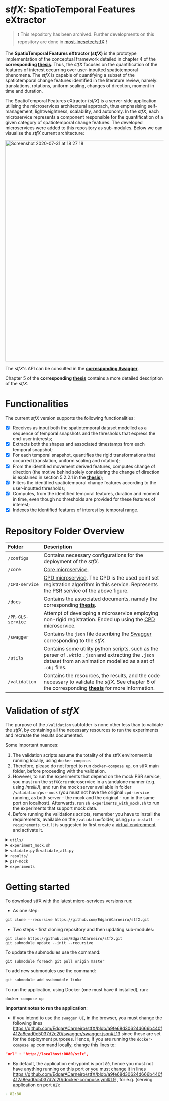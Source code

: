 # ___stfX_: SpatioTemporal Features eXtractor__

> :exclamation: This repository has been archived. Further developments on this repository are done in [most-inesctec/stfX](https://github.com/most-inesctec/stfX) :exclamation:

The __SpatioTemporal Features eXtractor (_stfX_)__ is the prototype implementation of the conceptual framework detailed in chapter 4 of the __corresponding [thesis](docs/thesis.pdf)__.
Thus, the _stfX_ focuses on the quantification of the features of interest occurring over user-inputted spatiotemporal phenomena. The _stfX_ is capable of quantifying a subset of the spatiotemporal change features identified in the literature review, namely: translations, rotations, uniform scaling, changes of direction, moment in time and duration.


The SpatioTemporal Features eXtractor (_stfX_) is a server-side application utilising the microservices architectural approach, thus emphasising self-management, lightweightness, scalability, and autonomy.
In the _stfX_, each microservice represents a component responsible for the quantification of a given category of spatiotemporal change features.
The developed microservices were added to this repository as sub-modules.
Below we can visualise the _stfX_ current architecture:

<img width="702" alt="Screenshot 2020-07-31 at 18 27 18" src="https://user-images.githubusercontent.com/22712373/89060906-b9bedf00-d35b-11ea-92f2-f7dfa2b61a90.png">

The _stfX_'s API can be consulted in the __[corresponding Swagger](https://app.swaggerhub.com/apis-docs/EdgarACarneiro/thesis/2.1.1)__.

Chapter 5 of the __corresponding [thesis](docs/thesis.pdf)__ contains a more detailed description of the _stfX_.

# Functionalities

The current _stfX_ version supports the following functionalities:
- [x] Receives as input both the spatiotemporal dataset modelled as a sequence of temporal snapshots and the thresholds that express the end-user interests;
- [x] Extracts both the shapes and associated timestamps from each temporal snapshot;
- [x] For each temporal snapshot, quantifies the rigid transformations that occurred (translation, uniform scaling and rotation);
- [x] From the identified movement derived features, computes change of direction (the motive behind solely considering the change of direction is explained in section 5.2.2.1 in the __[thesis](docs/thesis.pdf)__);
- [x] Filters the identified spatiotemporal change features according to the user-inputted thresholds;
- [x] Computes, from the identified temporal features, duration and moment in time, even though no thresholds are provided for these features of interest;
- [x] Indexes the identified features of interest by temporal range.

# Repository Folder Overview

| __Folder__ | __Description__ |
|:-|:-|
| `/configs` | Contains necessary configurations for the deployment of the _stfX_. |
| `/core` | [Core microservice](https://github.com/EdgarACarneiro/stfXCore). |
| `/CPD-service` | [CPD microservice](https://github.com/EdgarACarneiro/CPD-service). The CPD is the used point set registration algorithm in this service. Represents the PSR service of the above figure. |
| `/docs` | Contains the associated documents, namely the corresponding __[thesis](docs/thesis.pdf)__. |
| `/PR-GLS-service` | Attempt of developing a microservice employing non-rigid registration. Ended up using the [CPD microservice](https://github.com/EdgarACarneiro/CPD-service). |
| `/swagger` | Contains the `json` file describing the [Swagger](https://app.swaggerhub.com/apis-docs/EdgarACarneiro/thesis/2.1.1) corresponding to the _stfX_. |
| `/utils` | Contains some utility python scripts, such as the parser of `.wkt`to `.json` and extracting the `.json` dataset from an animation modelled as a set of `.obj` files. |
| `/validation` | Contains the resources, the results, and the code necessary to validate the _stfX_. See chapter 6 of the corresponding __[thesis](docs/thesis.pdf)__ for more information. |


# Validation of _stfX_

The purpose of the `/validation` subfolder is none other less than to validate the _stfX_, by containing all the necessary resources to run the experiments and recreate the results documented.

Some important nuances:
1. The validation scripts assume the totality of the stfX environment is running locally, using `docker-compose`.
2. Therefore, please do not forget to run `docker-compose up`, on stfX main folder, before proceeding with the validation.
3. However, to run the experiments that depend on the mock PSR service, you must run the `stfXCore` microservice in a standalone manner (e.g. using _IntelliJ_), and run the mock server available in folder `/validation/psr-mock` (you must not have the original `cpd-service` running, as both server - the mock and the original - run in the same port on localhost). Afterwards, run `sh experiments_with_mock.sh` to run the experiments that support mock data.
4. Before running the validations scripts, remember you have to install the requirements, available on the `/validation`folder, using `pip install -r requirements.txt`. It is suggested to first create a [virtual environment](https://docs.python.org/3/library/venv.html) and activate it.

<details>
<summary><code>utils/</code></summary>
  <br>
  Contains Metrics M1 and M2:
  <ul>
    <li><strong>M1</strong>
      <ul>
        <li>metric that consists of comparing the ground truth final representation with the representation obtained by applying the transformations outputted by the <em>stfX</em>. The goal is to identify if the transformations recognised by the <em>stfX</em> result in equivalent representations to the ground truth.
        </li>
      </ul>
    </li>
    <li><strong>M2</strong>
      <ul>
        <li>metric that consists of analysing the similarity between the set of transformations outputted by the tool and the ground truth transformations. The goal is to identify how similar are both sets of transformations and, therefore, how effective is the devised solution.</li>
      </ul>
    </li>
  </ul> 
</details>

<details>
<summary><code>experiment_mock.sh</code></summary>
  <br>
  This script is in charge of running the mock microservice that runs the algorithm point set registration.
</details>



<details>
  <summary><code>validate.py</code> & <code>validate_all.py</code></summary>
<br>
  <ul>
    <li>
      <code>validate.py</code> Script to validate a test-scenario the stfX tool. Usage:
      <code>

      usage: validate.py [-h] -d DIR [-e ENDPOINT]

      Script to validate a test-scenario the stfX tool.

      optional arguments:
        -h, --help            show this help message and exit
        -d DIR, --dir DIR     The directory containing the resources necessary for this test. The output is also written to
                              this directory, in file result.txt
        -e ENDPOINT, --endpoint ENDPOINT
                              The endpoint running stfX. Default is http://localhost:0080/stfx
  </code>
    </li>
    <li>
      <code>validate_all.py</code> Script to validate all the test-scenario, in the given directory, using the stfX tool. Usage:
      <code>

      usage: validate_all.py [-h] -d DIR [-o OUT_DIR] [-e ENDPOINT]

      Script to validate all the test-scenario, in the given directory, using the stfX tool.

      optional arguments:
        -h, --help            show this help message and exit
        -d DIR, --dir DIR     The directory containing the test-scenarios.
        -o OUT_DIR, --out_dir OUT_DIR
                              The directory where the output of the test-scenario will be written to. If the directory does
                              not exist, it is created. Defaults to './results'
        -e ENDPOINT, --endpoint ENDPOINT
                              The endpoint running stfX. Default is http://localhost:0080/stfx
  </code>
    </li>
  </ul>
</details>

<details>
  <summary><code>results/</code></summary>
  <br>
  Contains the results under the denomination <code><em>name_of_the_test</em>.json</code>. 
  <br><br>
  The json files have both the obtained results, the metric scores, and the differences between what was accomplish and what was expected for the M2 metric.
  <br>
  As for the files under the denomination <code><em>name_of_the_test</em>_m1.png</code>, they exhibit the representation of the <strong>convex hulls</strong> and the phenomena used in the M1 metric.
</details>

<details>
  <summary><code>psr-mock</code></summary>
  <br>
  Contains the imperative code to run the mock microservice.
</details>

<details>
  <summary><code>experiments</code></summary>
  <br>
  Encloses folders for each experiment. As for each experiment, it consists of:
  <ul>
    <li>
      <code>dataset.json</code>: the dataset that characterizes the spatiotemporal phenomena.
    </li>
    <li>
      <code>expected_result.json</code>: the expected result for the M2 metric (changes that effectively affect the phenomenon). 
    </li>
    <li>
      <code><em>name</em>.blend</code>: blender file used to create the experience (phenomenon + geometric transformations applied).
    </li>
    <li>
      <code>thresholds.json</code>: thresholds adopted for the detection of changes that affect the spatiotemporal phenomenon.
      <ul>
        <li>
          Sometimes it happens to exist more than one file for <code>thresholds.json</code> inside an experiment. This occurs because some experiments made with the same dataset adopt different thresholds so that the impact of bad and good thresholds in the quality of the results can be appraised.
        </li>
      </ul>
    </li>
  </ul>
</details>

# Getting started

To download stfX with the latest micro-services versions run:
* As one step:
```shell
git clone --recursive https://github.com/EdgarACarneiro/stfX.git
```
* Two steps - first cloning repository and then updating sub-modules:
```shell
git clone https://github.com/EdgarACarneiro/stfX.git
git submodule update --init --recursive
```

To update the submodules use the command:
```shell
git submodule foreach git pull origin master
```

To add new submodules use the command:
```shell
git submodule add <submudole link>
```

To run the application, using Docker (one must have it installed), run:
```shell
docker-compose up
```

__Important notes to run the application__:
* if you intend to use the `swagger UI`, in the browser, you must change the following lines https://github.com/EdgarACarneiro/stfX/blob/a9fe68d30624d666b440f412a8ead0c5037d2c20/swagger/swagger.json#L13 since these are set for the deployment purposes. Hence, if you are running the `docker-compose up` command locally,
change this lines to:
```json
"url" : "http://localhost:0080/stfx",
```

* By default, the application entrypoint is port `80`, hence you must not have anything running on this port or you must change it in lines https://github.com/EdgarACarneiro/stfX/blob/a9fe68d30624d666b440f412a8ead0c5037d2c20/docker-compose.yml#L9 , for e.g. (serving application on port `82`):
```yaml
- 82:80
```